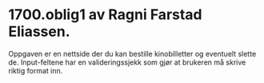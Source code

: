 # 1700.oblig1 av Ragni Farstad Eliassen. 

Oppgaven er en nettside der du kan bestille kinobilletter og 
eventuelt slette de. Input-feltene har en valideringssjekk 
som gjør at brukeren må skrive riktig format inn.




